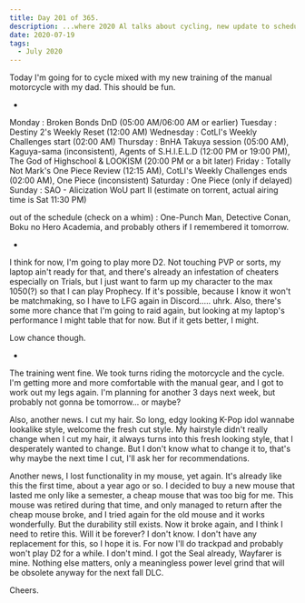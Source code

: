 ```yaml
---
title: Day 201 of 365.
description: ...where 2020 Al talks about cycling, new update to schedule, hair, and mouse.
date: 2020-07-19
tags:
  - July 2020
---
```



Today I'm going for to cycle mixed with my new training of the manual motorcycle with my dad. This should be fun.

-

Monday    : Broken Bonds DnD (05:00 AM/06:00 AM or earlier)
Tuesday   : Destiny 2's Weekly Reset (12:00 AM)
Wednesday : CotLI's Weekly Challenges start (02:00 AM)
Thursday  : BnHA Takuya session (05:00 AM), Kaguya-sama (inconsistent), Agents of S.H.I.E.L.D (12:00 PM or 19:00 PM), The God of Highschool & LOOKISM (20:00 PM or a bit later)
Friday    : Totally Not Mark's One Piece Review (12:15 AM), CotLI's Weekly Challenges ends (02:00 AM), One Piece (inconsistent)
Saturday  : One Piece (only if delayed) 
Sunday    : SAO - Alicization WoU part II (estimate on torrent, actual airing time is Sat 11:30 PM)

out of the schedule (check on a whim) : One-Punch Man, Detective Conan, Boku no Hero Academia, and probably others if I remembered it tomorrow.

-

I think for now, I'm going to play more D2. Not touching PVP or sorts, my laptop ain't ready for that, and there's already an infestation of cheaters especially on Trials, but I just want to farm up my character to the max 1050(?) so that I can play Prophecy. If it's possible, because I know it won't be matchmaking, so I have to LFG again in Discord..... uhrk. Also, there's some more chance that I'm going to raid again, but looking at my laptop's performance I might table that for now. But if it gets better, I might. 

Low chance though.

-

The training went fine. We took turns riding the motorcycle and the cycle. I'm getting more and more comfortable with the manual gear, and I got to work out my legs again. I'm planning for another 3 days next week, but probably not gonna be tomorrow... or maybe?

Also, another news. I cut my hair. So long, edgy looking K-Pop idol wannabe lookalike style, welcome the fresh cut style. My hairstyle didn't really change when I cut my hair, it always turns into this fresh looking style, that I desperately wanted to change. But I don't know what to change it to, that's why maybe the next time I cut, I'll ask her for recommendations.

Another news, I lost functionality in my mouse, yet again. It's already like this the first time, about a year ago or so. I decided to buy a new mouse that lasted me only like a semester, a cheap mouse that was too big for me. This mouse was retired during that time, and only managed to return after the cheap mouse broke, and I tried again for the old mouse and it works wonderfully. But the durability still exists. Now it broke again, and I think I need to retire this. Will it be forever? I don't know. I don't have any replacement for this, so I hope it is. For now I'll do trackpad and probably won't play D2 for a while. I don't mind. I got the Seal already, Wayfarer is mine. Nothing else matters, only a meaningless power level grind that will be obsolete anyway for the next fall DLC.

Cheers.
